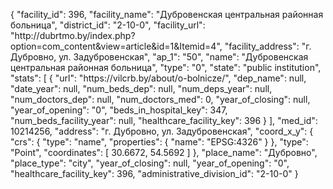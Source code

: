 {
    "facility_id": 396,
    "facility_name": "Дубровенская центральная районная больница",
    "district_id": "2-10-0",
    "facility_url": "http:\/\/dubrtmo.by\/index.php?option=com_content&view=article&id=1&Itemid=4",
    "facility_address": "г. Дубровно, ул. Задубровенская",
    "ap_1": "50",
    "name": "Дубровенская центральная районная больница",
    "type": "0",
    "state": "public institution",
    "stats": [
        {
            "url": "https:\/\/vilcrb.by\/about\/o-bolnicze\/",
            "dep_name": null,
            "date_year": null,
            "num_beds_dep": null,
            "num_deps_year": null,
            "num_doctors_dep": null,
            "num_doctors_med": 0,
            "year_of_closing": null,
            "year_of_opening": "0",
            "beds_in_hospital_key": 347,
            "num_beds_facility_year": null,
            "healthcare_facility_key": 396
        }
    ],
    "med_id": 10214256,
    "address": "г. Дубровно, ул. Задубровенская",
    "coord_x_y": {
        "crs": {
            "type": "name",
            "properties": {
                "name": "EPSG:4326"
            }
        },
        "type": "Point",
        "coordinates": [
            30.6672,
            54.5692
        ]
    },
    "place_name": "Дубровно",
    "place_type": "city",
    "year_of_closing": null,
    "year_of_opening": "0",
    "healthcare_facility_key": 396,
    "administrative_division_id": "2-10-0"
}